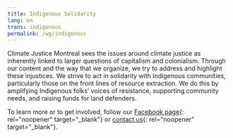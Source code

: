 ```yaml
---
title: Indigenous Solidarity
lang: en
trans: indigenous
permalink: /wg/indigenous
---
```

Climate Justice Montreal sees the issues around climate justice as inherently linked to larger questions of capitalism and colonialism. Through our content and the way that we organize, we try to address and highlight these injustices. We strive to act in solidarity with Indigenous communities, particularly those on the front lines of resource extraction. We do this by amplifying Indigenous folks’ voices of resistance, supporting community needs, and raising funds for land defenders.

To learn more or to get involved, follow our [Facebook page](https://www.facebook.com/ClimateJusticeMontreal){: rel="noopener" target="_blank"} or [contact us](mailto:justiceclimatiquemtl@gmail.com){: rel="noopener" target="_blank"}.
